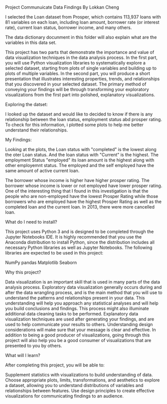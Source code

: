 Project Communuicate Data Findings
By Lokkan Cheng

I selected the Loan dataset from Prosper, which contains 113,937 loans with 81 variables on each loan, including loan amount, borrower rate (or interest rate), current loan status, borrower income, and many others.

The data dictionary docunment in this folder will also explain what are the variables in this data set.

This project has two parts that demonstrate the importance and value of data visualization techniques in the data analysis process. In the first part, you will use Python visualization libraries to systematically explore a selected dataset, starting from plots of single variables and building up to plots of multiple variables. In the second part, you will produce a short presentation that illustrates interesting properties, trends, and relationships that you discovered in your selected dataset. The primary method of conveying your findings will be through transforming your exploratory visualizations from the first part into polished, explanatory visualizations.

Exploring the datset:

I looked up the dataset and would like to decided to know if there is any relationship between the loan status, employment status abd prosper rating. To check for this information, i plotted some plots to help me better understand their relationships.

My Findings:

Looking at the plots, the Loan status with "completed" is the lowest along the oter Loan status. And the loan status with "Current" is the highest. The employment Status "employed" its loan amount is the highest along with other employemnt status. The employed and the self employed have the same amount of active current loan.

The borrower whose income is higher have higher prosper rating. The borrower whose income is lower or not employed have lower prosper rating. One of the interesting thing that I found in this investigation is that the people who are non-employed have the lowest Prosper Rating while those borrowers who are employed have the highest Prosper Rating as well as the completed loan and the current loan. In 2013, there were more cancelled loan.


What do I need to install?

This project uses Python 3 and is designed to be completed through the Jupyter Notebooks IDE. It is highly recommended that you use the Anaconda distribution to install Python, since the distribution includes all necessary Python libraries as well as Jupyter Notebooks. The following libraries are expected to be used in this project:

NumPy
pandas
Matplotlib
Seaborn

Why this project?

Data visualization is an important skill that is used in many parts of the data analysis process. Exploratory data visualization generally occurs during and after the data wrangling process, and is the main method that you will use to understand the patterns and relationships present in your data. This understanding will help you approach any statistical analyses and will help you build conclusions and findings. This process might also illuminate additional data cleaning tasks to be performed. Explanatory data visualization techniques are used after generating your findings, and are used to help communicate your results to others. Understanding design considerations will make sure that your message is clear and effective. In addition to being a good producer of visualizations, going through this project will also help you be a good consumer of visualizations that are presented to you by others.

What will I learn?

After completing this project, you will be able to:

Supplement statistics with visualizations to build understanding of data.
Choose appropriate plots, limits, transformations, and aesthetics to explore a dataset, allowing you to understand distributions of variables and relationships between features.
Use design principles to create effective visualizations for communicating findings to an audience.

